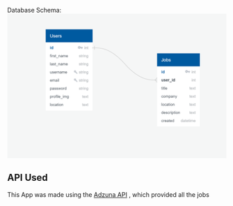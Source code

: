 Database Schema:
![db_schema](./static/img/dbSchema.png)

## API Used
This App was made using the [Adzuna API](https://api.adzuna.com) , which provided all the jobs

	
